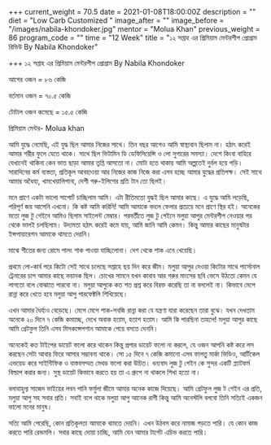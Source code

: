 +++
current_weight = 70.5
date = 2021-01-08T18:00:00Z
description = ""
diet = "Low Carb Customized "
image_after = ""
image_before = "/images/nabila-khondoker.jpg"
mentor = "Molua Khan"
previous_weight = 86
program_code = ""
time = "12 Week"
title = "১২ সপ্তাহ এর প্রিমিয়াম মেন্টরশীপ প্রোগ্রাম রিভিউ By Nabila Khondoker"

+++
১২ সপ্তাহ এর প্রিমিয়াম মেন্টরশীপ প্রোগ্রাম By Nabila Khondoker

আগের ওজন = ৮৬ কেজি

বর্তমান ওজন = ৭০.৫ কেজি

টোটাল ওজন কমেছে = ১৫.৫ কেজি

প্রিমিয়াম মেন্টর- Molua khan

 আমি যুদ্ধে নেমেছি, এই যুদ্ধ ছিল আমার নিজের সাথে। তিন বছর আগেও আমি স্বাস্থ্যবান ছিলাম না। হঠাৎ করেই আমার শরীর ফুলে যেতে থাকে। সাথে ছিল ভিটামিন ডি ডেফিসিয়েন্সি ও লো সুগারের সমস্যা। দেশে কিংবা বাহিরে যেখানেই থাকিনা কেন ভাত ছাড়া আমার তৃপ্তি আসতো না। মোটা হতে থাকায় আমি অল্পতেই দুর্বল হয়ে পড়ি। সারাদিনের কর্ম ব্যস্ততা, প্রতিকূল আবহাওয়া আর নিজের কাজ নিজে করা এসব হচ্ছে আমার যুদ্ধের প্রতিপক্ষ। সেই সাথে আমার অধৈয্য, খামখেয়ালিপানা, দেশী গরু-ইলিশের প্রতি টান তো ছিলই।

মনে প্রাণে একটা ভালো সাপোর্ট চাচ্ছিলাম আমি। এটা রীতিমতো যুদ্ধই ছিল আমার কাছে। এ যুদ্ধে আমি লড়েছি, পরিপূর্ণ জয় আসেনি এখনো। কি কষ্ট আমি করিনি! আমি আমাকে বদলে ফেলার প্রত্যয়ে মনে প্রাণে স্থির হই। অনেকের মতো লুজ টু গেইনে আমিও ছিলাম সাইলেন্ট মেম্বার। পরবর্তীতে লুজ টু গেইনে মলুয়া আপুর মেন্টরশীপ নেওয়ার পর থেকে ভালই চলছিলাম। উদ্যমতা হঠাৎ করেই কমে যায়, আমি জানি আমি কেমন। কিন্তু আমার কাছের মানুষটার ইন্সপায়ারেশন আমাকে থামতে দেয়নি।

মাঝে শীতের জন্য রোমে পালং শাক পাওয়া যাচ্ছিলোনা। দেশ থেকে শাক এনে খেয়েছি।

প্রথমে লো-কার্ব পরে কিটো সেই সাথে চলেছে সপ্তাহে ছয় দিন করে জীম। মলুয়া আপুর দেওয়া কিটোর সাথে পার্সোনাল ট্রেনারের চাপ আমার কাছে ভয়ানক ছিল। চোখের সামনে যখন কাবাব আর গরুর মাংসের ছবি ভেসে উঠতো কেমন যে লাগতো বলে বোঝাতে পারবো না। মলুয়া আপুকে কত শত প্রশ্ন করে বিরক্ত করেছি তা না বললেই না। কিভাবে মেপে রান্না করে খেতে হবে মলুয়া আপু পারফেক্টলি শিখিয়েছে।

এখন আমার ধৈর্য্যও বেড়েছে। মেপে মেপে শাক-সবজি রান্না করা যে যন্ত্রণা যারা করেছেন তারা বুঝে। যখন দেখতাম অনেকে ২০ দিনে ৭ কেজি কমাচ্ছে, দেখে অবাক হতাম, হতাশ হতাম। আমি কি পারছিনা তাহলে! মলুয়া আপুর কাছে আমি গ্রেটফুল তিনি এসব মিসকন্সেপশান আমাকে পেয়ে বসতে দেননি।

অনেকেই কত টাইপের ডায়েট ফলো করে থাকেন কিন্তু প্রপার ডায়েট ফলো না করলে, যে ওজন আপনি কষ্ট করে লস করছেন সেটা আবার ফিরে আসার সম্ভাবনা থাকে। সো ১৫ দিনে ৭ কেজি কমানো এসব ফালতু মার্কা ভিডিও, আর্টিকেল এভয়েড করে সাইন্টিফিক ও বাস্তবসম্মত মেথড ফলো করা উচিত। ধন্যবাদ লুজ টু গেইন কে সুন্দর একটি প্ল্যাটফর্ম বিল্ডাপ করার জন্য। সুস্থ ডায়েট কিভাবে করতে হয় তা এ গ্রুপে না থাকলে শিখা হতো না।

বলাবাহুল্য সাজেদ ভাইয়ের লবন পানি ফর্মুলা জীমে আমার অনেক কাজে দিয়েছে। আমি গ্রেটফুল লুজ ট গেইন এর প্রতি, মলুয়া আপু সহ সবার প্রতি। সবাই বলে থাকে মলুয়া আপু আনেক রাগী কিন্তু আমি অনেস্টলি বলবো তিনি সত্যিই একজন ভালো মনের মানুষ।

সত্যি আমি পেরেছি, কোন প্রতিকূলতা আমাকে থামতে দেয়নি। এখন উঠবস করে নামাজ পড়তে পারি। যে কোন কাজ করতে পারি রেন্ডমলি। সবার কাছে দোয়া চাচ্ছি, আমি যেন আমার টার্গেট এচিভ করতে পারি।